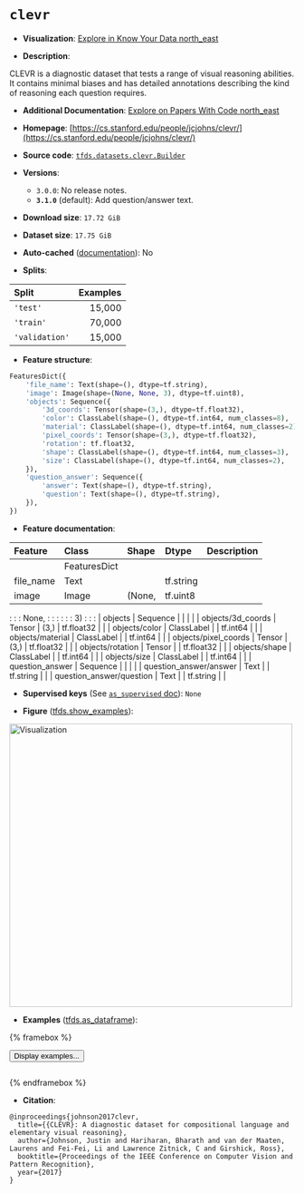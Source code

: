 <div itemscope itemtype="http://schema.org/Dataset">
  <div itemscope itemprop="includedInDataCatalog" itemtype="http://schema.org/DataCatalog">
    <meta itemprop="name" content="TensorFlow Datasets" />
  </div>
  <meta itemprop="name" content="clevr" />
  <meta itemprop="description" content="CLEVR is a diagnostic dataset that tests a range of visual reasoning abilities.&#10;It contains minimal biases and has detailed annotations describing the kind of&#10;reasoning each question requires.&#10;&#10;To use this dataset:&#10;&#10;```python&#10;import tensorflow_datasets as tfds&#10;&#10;ds = tfds.load(&#x27;clevr&#x27;, split=&#x27;train&#x27;)&#10;for ex in ds.take(4):&#10;  print(ex)&#10;```&#10;&#10;See [the guide](https://www.tensorflow.org/datasets/overview) for more&#10;informations on [tensorflow_datasets](https://www.tensorflow.org/datasets).&#10;&#10;&lt;img src=&quot;https://storage.googleapis.com/tfds-data/visualization/fig/clevr-3.1.0.png&quot; alt=&quot;Visualization&quot; width=&quot;500px&quot;&gt;&#10;&#10;" />
  <meta itemprop="url" content="https://www.tensorflow.org/datasets/catalog/clevr" />
  <meta itemprop="sameAs" content="https://cs.stanford.edu/people/jcjohns/clevr/" />
  <meta itemprop="citation" content="@inproceedings{johnson2017clevr,&#10;  title={{CLEVR}: A diagnostic dataset for compositional language and elementary visual reasoning},&#10;  author={Johnson, Justin and Hariharan, Bharath and van der Maaten, Laurens and Fei-Fei, Li and Lawrence Zitnick, C and Girshick, Ross},&#10;  booktitle={Proceedings of the IEEE Conference on Computer Vision and Pattern Recognition},&#10;  year={2017}&#10;}" />
</div>

# `clevr`


*   **Visualization**:
    <a class="button button-with-icon" href="https://knowyourdata-tfds.withgoogle.com/#tab=STATS&dataset=clevr">
    Explore in Know Your Data
    <span class="material-icons icon-after" aria-hidden="true"> north_east
    </span> </a>

*   **Description**:

CLEVR is a diagnostic dataset that tests a range of visual reasoning abilities.
It contains minimal biases and has detailed annotations describing the kind of
reasoning each question requires.

*   **Additional Documentation**:
    <a class="button button-with-icon" href="https://paperswithcode.com/dataset/clevr">
    Explore on Papers With Code
    <span class="material-icons icon-after" aria-hidden="true"> north_east
    </span> </a>

*   **Homepage**:
    [https://cs.stanford.edu/people/jcjohns/clevr/](https://cs.stanford.edu/people/jcjohns/clevr/)

*   **Source code**:
    [`tfds.datasets.clevr.Builder`](https://github.com/tensorflow/datasets/tree/master/tensorflow_datasets/datasets/clevr/clevr_dataset_builder.py)

*   **Versions**:

    *   `3.0.0`: No release notes.
    *   **`3.1.0`** (default): Add question/answer text.

*   **Download size**: `17.72 GiB`

*   **Dataset size**: `17.75 GiB`

*   **Auto-cached**
    ([documentation](https://www.tensorflow.org/datasets/performances#auto-caching)):
    No

*   **Splits**:

Split          | Examples
:------------- | -------:
`'test'`       | 15,000
`'train'`      | 70,000
`'validation'` | 15,000

*   **Feature structure**:

```python
FeaturesDict({
    'file_name': Text(shape=(), dtype=tf.string),
    'image': Image(shape=(None, None, 3), dtype=tf.uint8),
    'objects': Sequence({
        '3d_coords': Tensor(shape=(3,), dtype=tf.float32),
        'color': ClassLabel(shape=(), dtype=tf.int64, num_classes=8),
        'material': ClassLabel(shape=(), dtype=tf.int64, num_classes=2),
        'pixel_coords': Tensor(shape=(3,), dtype=tf.float32),
        'rotation': tf.float32,
        'shape': ClassLabel(shape=(), dtype=tf.int64, num_classes=3),
        'size': ClassLabel(shape=(), dtype=tf.int64, num_classes=2),
    }),
    'question_answer': Sequence({
        'answer': Text(shape=(), dtype=tf.string),
        'question': Text(shape=(), dtype=tf.string),
    }),
})
```

*   **Feature documentation**:

| Feature                  | Class        | Shape  | Dtype      | Description |
| :----------------------- | :----------- | :----- | :--------- | :---------- |
|                          | FeaturesDict |        |            |             |
| file_name                | Text         |        | tf.string  |             |
| image                    | Image        | (None, | tf.uint8   |             |
:                          :              : None,  :            :             :
:                          :              : 3)     :            :             :
| objects                  | Sequence     |        |            |             |
| objects/3d_coords        | Tensor       | (3,)   | tf.float32 |             |
| objects/color            | ClassLabel   |        | tf.int64   |             |
| objects/material         | ClassLabel   |        | tf.int64   |             |
| objects/pixel_coords     | Tensor       | (3,)   | tf.float32 |             |
| objects/rotation         | Tensor       |        | tf.float32 |             |
| objects/shape            | ClassLabel   |        | tf.int64   |             |
| objects/size             | ClassLabel   |        | tf.int64   |             |
| question_answer          | Sequence     |        |            |             |
| question_answer/answer   | Text         |        | tf.string  |             |
| question_answer/question | Text         |        | tf.string  |             |

*   **Supervised keys** (See
    [`as_supervised` doc](https://www.tensorflow.org/datasets/api_docs/python/tfds/load#args)):
    `None`

*   **Figure**
    ([tfds.show_examples](https://www.tensorflow.org/datasets/api_docs/python/tfds/visualization/show_examples)):

<img src="https://storage.googleapis.com/tfds-data/visualization/fig/clevr-3.1.0.png" alt="Visualization" width="500px">

*   **Examples**
    ([tfds.as_dataframe](https://www.tensorflow.org/datasets/api_docs/python/tfds/as_dataframe)):

<!-- mdformat off(HTML should not be auto-formatted) -->

{% framebox %}

<button id="displaydataframe">Display examples...</button>
<div id="dataframecontent" style="overflow-x:auto"></div>
<script>
const url = "https://storage.googleapis.com/tfds-data/visualization/dataframe/clevr-3.1.0.html";
const dataButton = document.getElementById('displaydataframe');
dataButton.addEventListener('click', async () => {
  // Disable the button after clicking (dataframe loaded only once).
  dataButton.disabled = true;

  const contentPane = document.getElementById('dataframecontent');
  try {
    const response = await fetch(url);
    // Error response codes don't throw an error, so force an error to show
    // the error message.
    if (!response.ok) throw Error(response.statusText);

    const data = await response.text();
    contentPane.innerHTML = data;
  } catch (e) {
    contentPane.innerHTML =
        'Error loading examples. If the error persist, please open '
        + 'a new issue.';
  }
});
</script>

{% endframebox %}

<!-- mdformat on -->

*   **Citation**:

```
@inproceedings{johnson2017clevr,
  title={{CLEVR}: A diagnostic dataset for compositional language and elementary visual reasoning},
  author={Johnson, Justin and Hariharan, Bharath and van der Maaten, Laurens and Fei-Fei, Li and Lawrence Zitnick, C and Girshick, Ross},
  booktitle={Proceedings of the IEEE Conference on Computer Vision and Pattern Recognition},
  year={2017}
}
```

